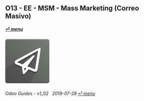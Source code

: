 ## O13 - EE - MSM - Mass Marketing (Correo Masivo)
#### [_&#x23CE; menu_](/o13/ee/o13-ee-guides_menu.md)  
### ![msm](/doc/img/mass_mailing.png) 
	
###### Odoo Guides - v1_02 &nbsp; 2019-07-28  [_&#x23CE; menu_](/o13/ee/o13-ee-guides_menu.md)  
